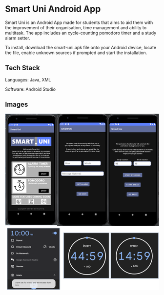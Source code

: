 Smart Uni Android App
=============

Smart Uni is an Android App made for students that aims to aid them with the improvement of their organisation, time management and ability to multitask. The app includes an cycle-counting pomodoro timer and a study alarm setter.

To install, download the smart-uni.apk file onto your Android device, locate the file, enable unknown sources if prompted and start the installation.

## Tech Stack

Languages:
Java, XML

Software:
Android Studio

## Images


![Smart Uni App Images](Product%20Images.png)
